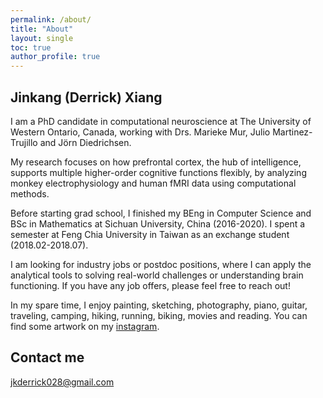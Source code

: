 ```yaml
---
permalink: /about/
title: "About"
layout: single
toc: true
author_profile: true
---
```


## Jinkang (Derrick) Xiang

I am a PhD candidate in computational neuroscience at The University of Western Ontario, Canada, working with Drs. Marieke Mur, Julio Martinez-Trujillo and Jörn Diedrichsen. 

My research focuses on how prefrontal cortex, the hub of intelligence, supports multiple higher-order cognitive functions flexibly, by analyzing monkey electrophysiology and human fMRI data using computational methods.   

Before starting grad school, I finished my BEng in Computer Science and BSc in Mathematics at Sichuan University, China (2016-2020). I spent a semester at Feng Chia University in Taiwan as an exchange student (2018.02-2018.07). 

I am looking for industry jobs or postdoc positions, where I can apply the analytical tools to solving real-world challenges or understanding brain functioning. If you have any job offers, please feel free to reach out! 

In my spare time, I enjoy painting, sketching, photography, piano, guitar, traveling, camping, hiking, running, biking, movies and reading. You can find some artwork on my [instagram](https://www.instagram.com/jkderrick028/). 

<!-- ## Experience

`2020-Present` 
__The University of Western Ontario__ Graduate Research Associate (Schulich School of Medicine & Dentistry)

`2023.07-2023.08`
__Neuromatch Academy__ Lead Teaching Assistant for Deep Learning course 

`2020.08-2021.03` 
__Institute of Neuroscience, Chinese Academy of Sciences__ Research Assistant


`2019.07-2019.10` 
__The University of Western Ontario__ Research Assistant, Mitacs Globalink Research Internship Program

## Education

`2016.09-2020.07`
__Sichuan University__ (Chengdu, China) BEng in Computer Science, BSc in Mathematics

`2018.02-2018.07`
__Feng Chia University__ (Taiwan) Exchange student -->


<!-- ## Awards and Honors
`2023`
__Daniel Benedict Gazan Fellowship in Sarcoma Research__ MD Anderson Cancer Center

`2023`
__Research Grant__ Sarcoma Foundation of America

`2023`
__SARC Career Development Award__ SARC

`2023`
__Scholar-in-Training Award__ AACR 

`2021`
__Daniel Benedict Gazan Award in Sarcoma Research__ MD Anderson Cancer Center

`2018`
__Graduate Student Speaker__ Ira A. Fulton Schools of Engineering Convocation

`2018` 
__Completion Fellowship__ ASU Graduate College

`2018` 
__Graduate College Fellowship__ ASU Graduate College

`2017-2019` 
__ARCS Burton Scholar__ Phoenix Chapter of Achievement Rewards for College Scientists Foundation

`2016-2018` 
__IFER Graduate Fellowship__ International Foundation for Ethical Research 

`2014-2018` 
__Dean's Fellow__ ASU Dean's Fellowship -->

<!-- ## Selected Publications   
<div class="pub-list-item" style="margin-bottom: 1rem">
<span itemprop="author">
<strong>Truong, D. D.</strong> et.al</span>.
  <a href="https://bmccancer.biomedcentral.com/articles/10.1186/s12885-023-10977-1" itemprop="name" target="_blank">
    Dissociation protocols used for sarcoma tissues bias the transcriptome observed in single-cell and single-nucleus RNA sequencing</a>.
  In <em>BMC Cancer</em>,  2023.
</div>

<div class="pub-list-item" style="margin-bottom: 1rem">
<span itemprop="author">
Lamhamedi-Cherradi S.E. et.al</span>.
  <a href="https://www.nature.com/articles/s41467-022-30710-z" itemprop="name" target="_blank">
    The androgen receptor is a therapeutic target in desmoplastic small round cell sarcoma</a>.
  In <em>Nature Communications</em>,  2022.
</div>

<div class="pub-list-item" style="margin-bottom: 1rem">
<span itemprop="author">
<strong>Truong, D. D.</strong>, Kratz, A., Park, J. G., Barrientos, E. S. et.al</span>.
  <a href="https://doi.org/10.1158/0008-5472.CAN-18-2293" itemprop="name" target="_blank">
    A human organotypic microfluidic tumor model permits investigation of the interplay between patient-derived fibroblasts and breast cancer cells</a>.
  In <em>Cancer Research</em>,  2019.
</div>

<div class="pub-list-item" style="margin-bottom: 1rem">
<span itemprop="author">
<strong>Truong, D. D.</strong>, Fiorelli, R.,  Barrientos, E. S. et.al</span>.
  <a href="https://doi.org/10.1016/j.biomaterials.2018.07.048" itemprop="name" target="_blank">
    A three-dimensional (3D) organotypic microfluidic model for glioma stem cells–Vascular interactions</a>.
  In <em>Biomaterials</em>,  2019.
</div>

<div class="pub-list-item" style="margin-bottom: 1rem">
<span itemprop="author">
Nagaraju, S.*, <strong>Truong, D.D.</strong>* et.al</span>.
  <a href="https://doi.org/10.1002/adhm.201701257" itemprop="name" target="_blank">
    Microfluidic tumor–vascular model to study breast cancer cell invasion and intravasation</a>.
  In <em>Advanced healthcare materials</em>,  2018.
</div>

<div class="pub-list-item" style="margin-bottom: 1rem">
<span itemprop="author">
Peela, N.* ,<strong>Truong, D. D.</strong>*, Saini, H.* et.al</span>.
  <a href="https://doi.org/10.1016/j.biomaterials.2017.04.017" itemprop="name" target="_blank">
    Advanced biomaterials and microengineering technologies to recapitulate the stepwise process of cancer metastasis</a>.
  In <em>Biomaterials</em>,  2017.
</div>

<div class="pub-list-item" style="margin-bottom: 1rem">
<span itemprop="author">
<strong>Truong, D. D.</strong>, Puleo, J. et.al</span>.
  <a href="https://www.nature.com/articles/srep34094" itemprop="name" target="_blank">
    A Breast cancer cell invasion into a three dimensional tumor-stroma microenvironment</a>.
  In <em>Scientific Reports</em>,  2016.
</div>
   
## Other Activities 
<table class="alternate_color">
  <tr>
    <td><a href="https://github.com/ivanvazquezphd/bc_code" target="_blank">Bioinformatics Café</a></td>
    <td>This repository contains the Bioinformatics Café series 2022 developed by postdocs a MD Anderson. The series is a great opportunity to build the skills needed to succeed in bioinformatics from the ground up. The workshops will be taught by postdocs with years of experience programming.</td>
  </tr>
  <tr>
    <td><a href="https://github.com/danhtruong/Get-started-with-R-for-Biologists" target="_blank">Get-started-with-R-for-Biologists</a></td>
    <td>This repository contains resources on getting started with R for biologists. R is a language and environment for statistical computing and graphics. It is widely used for a variety of statistical analysis (i.e., linear and nonlinear modeling, classical statistical tests, clustering, etc.). R is freely available and has a large collection of developed packages of different tools.</td>
  </tr>
  <tr>
    <td><a href="https://canvas.mdanderson.org/courses/1585" target="_blank"> 11th Annual Postdoctoral Science Symposium</a></td>
    <td>The Annual Postdoctoral Science Symposium provides a platform for postdoctoral fellows in the Texas Medical Center to present their current research in the areas of basic and translational research and features presentations and hosts interactive sessions facilitated by experts in a variety of fields.</td>
  </tr>
  <tr>
    <td><a href="https://www.project-short.com" target="_blank">Project SHORT</a></td>
    <td>Comprised of volunteer professional health and graduate students, residents, faculty, and post-docs, Project SHORT (Students for Higher-Ed Opportunities and Representation in Training) is the first organization to offer pro-bono mentoring for both professional health and graduate school admissions.</td>
  </tr>
  <tr>
    <td><a href="https://whova.com/web/apcs_202010" target="_blank"> 2021 Annual Postdoctoral Career Symposium</a></td>
    <td>The Annual Postdoctoral Career Symposium (APCS) is designed and run by postdocs to help postdocs and those finishing grad school to seek out the career options that appeal to them most, and in some cases open up doors that we might not have known existed.</td>
  </tr>
</table> -->

## Contact me

[jkderrick028@gmail.com](mailto:jkderrick028@gmail.com)



